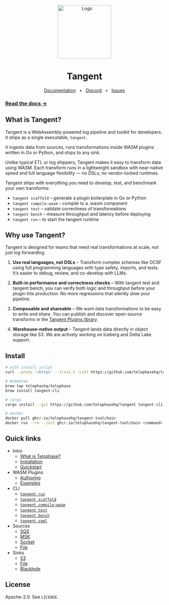 <p align="center">
  <img src="https://github.com/user-attachments/assets/7da02584-0a4e-4e41-af6d-61cb081029c4" alt="Logo" height=170>
</p>
<h1 align="center">Tangent</h1>
<div align="center">
  <a href="https://docs.telophasehq.com">Documentation</a>
  <span>&nbsp;&nbsp;•&nbsp;&nbsp;</span>
  <a href="https://discord.gg/yA8dFdHP">Discord</a>
  <span>&nbsp;&nbsp;•&nbsp;&nbsp;</span>
  <a href="https://github.com/telophasehq/tangent/issues/new">Issues</a>
</div>

### [Read the docs →](https://docs.telophasehq.com)

## What is Tangent?
Tangent is a WebAssembly-powered log pipeline and toolkit for developers. It ships as a single executable, `tangent`.

It ingests data from sources, runs transformations inside WASM plugins written in Go or Python, and ships to any sink.

Unlike typical ETL or log shippers, Tangent makes it easy to transform data using WASM. Each transform runs in a lightweight sandbox with near-native speed and full language flexibility — no DSLs, no vendor-locked runtimes.

Tangent ships with everything you need to develop, test, and benchmark your own transforms:
* `tangent scaffold` – generate a plugin boilerplate in Go or Python
* `tangent compile-wasm` – compile to a .wasm component
* `tangent test` – validate correctness of transformations
* `tangent bench` – measure throughput and latency before deploying
* `tangent run` – to start the tangent runtime

## Why use Tangent?
Tangent is designed for teams that need real transformations at scale, not just log forwarding.

1. **Use real languages, not DSLs** – Transform complex schemas like OCSF using full programming languages with type safety, imports, and tests. It’s easier to debug, review, and co-develop with LLMs.

2. **Built-in performance and correctness checks** – With tangent test and tangent bench, you can verify both logic and throughput before your plugin hits production. No more regressions that silently slow your pipeline.

3. **Composable and shareable** – We want data transformations to be easy to write and _share_. You can publish and discover open-source transforms in the [Tangent Plugins library](https://github.com/telophasehq/tangent-plugins).

4. **Warehouse-native output** – Tangent lands data directly in object storage like S3. We are actively working on Iceberg and Delta Lake support.

## Install
```bash
# with install script
curl --proto '=https' --tlsv1.2 -LsSf https://github.com/telophasehq/tangent/releases/download/latest/tangent-cli-installer.sh | sh

# Homebrew
brew tap telophashq/telophase
brew install tangent-cli

# cargo
cargo install --git https://github.com/telophasehq/tangent tangent-cli

# docker
docker pull ghcr.io/telophasehq/tangent-toolchain
docker run --rm --init ghcr.io/telophasehq/tangent-toolchain <command>

```

## Quick links
* Intro
  * [What is Telophase?](https://docs.telophasehq.com/index)
  * [Installation](https://docs.telophasehq.com/installation)
  * [Quickstart](https://docs.telophasehq.com/quickstart)
* WASM Plugins
  * [Authoring](https://docs.telophasehq.com/plugins/authoring)
  * [Examples](https://docs.telophasehq.com/plugins/examples)
* CLI
  * [`tangent run`](https://docs.telophasehq.com/cli/run)
  * [`tangent scaffold`](https://docs.telophasehq.com/cli/scaffold)
  * [`tangent compile-wasm`](https://docs.telophasehq.com/cli/compile-wasm)
  * [`tangent test`](https://docs.telophasehq.com/cli/test)
  * [`tangent bench`](https://docs.telophasehq.com/cli/bench)
  * [`tangent.yaml`](https://docs.telophasehq.com/cli/tangent-yaml)
* Sources
  * [SQS](https://docs.telophasehq.com/sources/sqs)
  * [MSK](https://docs.telophasehq.com/sources/msk)
  * [Socket](https://docs.telophasehq.com/sources/socket)
  * [File](https://docs.telophasehq.com/sources/file)
* Sinks
  * [S3](https://docs.telophasehq.com/sinks/s3)
  * [File](https://docs.telophasehq.com/sinks/file)
  * [Blackhole](https://docs.telophasehq.com/sinks/blackhole)


## License

Apache-2.0. See `LICENSE`.

